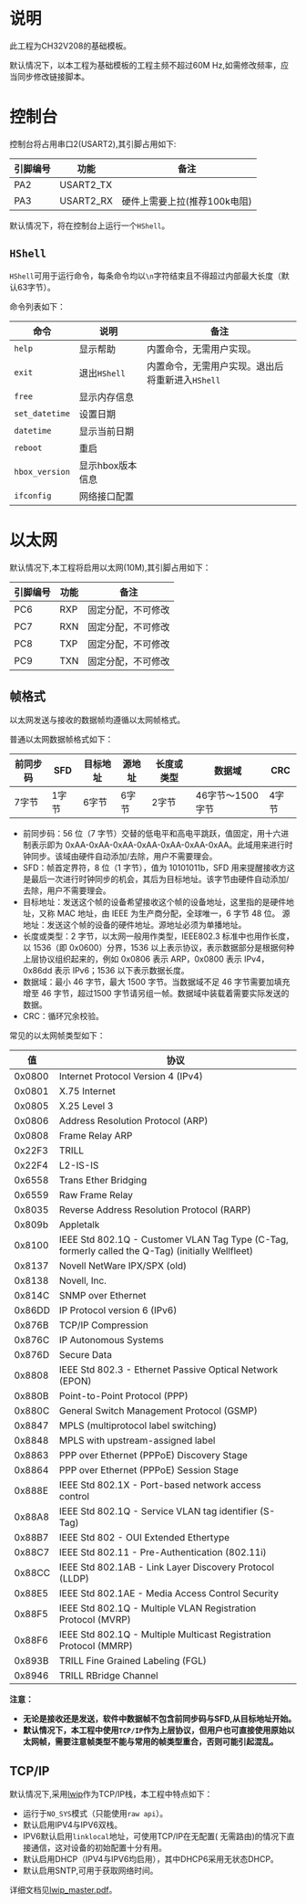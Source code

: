 # 说明

此工程为CH32V208的基础模板。

默认情况下，以本工程为基础模板的工程主频不超过60M Hz,如需修改频率，应当同步修改链接脚本。

# 控制台

控制台将占用串口2(USART2),其引脚占用如下:

| 引脚编号 | 功能      | 备注                         |
| -------- | --------- | ---------------------------- |
| PA2      | USART2_TX |                              |
| PA3      | USART2_RX | 硬件上需要上拉(推荐100k电阻) |

默认情况下，将在控制台上运行一个`HShell`。

## `HShell`

`HShell`可用于运行命令，每条命令均以`\n`字符结束且不得超过内部最大长度（默认63字节）。

命令列表如下：

| 命令           | 说明             | 备注                                             |
| -------------- | ---------------- | ------------------------------------------------ |
| `help`         | 显示帮助         | 内置命令，无需用户实现。                         |
| `exit`         | 退出`HShell`     | 内置命令，无需用户实现。退出后将重新进入`HShell` |
| `free`         | 显示内存信息     |                                                  |
| `set_datetime` | 设置日期         |                                                  |
| `datetime`     | 显示当前日期     |                                                  |
| `reboot`       | 重启             |                                                  |
| `hbox_version` | 显示hbox版本信息 |                                                  |
| `ifconfig`     | 网络接口配置     |                                                  |



# 以太网

默认情况下,本工程将启用以太网(10M),其引脚占用如下：

| 引脚编号 | 功能 | 备注               |
| -------- | ---- | ------------------ |
| PC6      | RXP  | 固定分配，不可修改 |
| PC7      | RXN  | 固定分配，不可修改 |
| PC8      | TXP  | 固定分配，不可修改 |
| PC9      | TXN  | 固定分配，不可修改 |

## 帧格式

以太网发送与接收的数据帧均遵循以太网帧格式。

普通以太网数据帧格式如下：

| 前同步码 | SFD   | 目标地址 | 源地址 | 长度或类型 | 数据域           | CRC   |
| -------- | ----- | -------- | ------ | ---------- | ---------------- | ----- |
| 7字节    | 1字节 | 6字节    | 6字节  | 2字节      | 46字节～1500字节 | 4字节 |

- 
  前同步码：56 位（7 字节）交替的低电平和高电平跳跃，值固定，用十六进制表示即为 0xAA-0xAA-0xAA-0xAA-0xAA-0xAA-0xAA。此域用来进行时钟同步。该域由硬件自动添加/去除，用户不需要理会。
- SFD：帧首定界符，8 位（1 字节），值为 10101011b，SFD 用来提醒接收方这是最后一次进行时钟同步的机会，其后为目标地址。该字节由硬件自动添加/去除，用户不需要理会。
- 目标地址：发送这个帧的设备希望接收这个帧的设备地址，这里指的是硬件地址，又称 MAC 地址，由 IEEE 为生产商分配，全球唯一，6 字节 48 位。
  源地址：发送这个帧的设备的硬件地址。源地址必须为单播地址。
- 长度或类型：2 字节，以太网一般用作类型，IEEE802.3 标准中也用作长度，以 1536（即 0x0600）分界，1536 以上表示协议，表示数据部分是根据何种上层协议组织起来的，例如 0x0806 表示 ARP，0x0800 表示 IPv4，0x86dd 表示 IPv6；1536 以下表示数据长度。
- 数据域：最小 46 字节，最大 1500 字节。当数据域不足 46 字节需要加填充增至 46 字节，超过1500 字节请另组一帧。数据域中装载着需要实际发送的数据。
- CRC：循环冗余校验。

常见的以太网帧类型如下：

| 值 | 协议 |
| ------------ | ----------------------------------------------------------------------------------------------------------------------------- |
| 0x0800 | Internet Protocol Version 4 (IPv4) |
| 0x0801 | X.75 Internet |
| 0x0805 | X.25 Level 3 |
| 0x0806 | Address Resolution Protocol (ARP) |
| 0x0808 | Frame Relay ARP |
| 0x22F3 | TRILL |
| 0x22F4 | L2-IS-IS |
| 0x6558 |Trans Ether Bridging|
| 0x6559 |Raw Frame Relay|
| 0x8035 | Reverse Address Resolution Protocol (RARP) |
| 0x809b |Appletalk|
| 0x8100 |IEEE Std 802.1Q - Customer VLAN Tag Type (C-Tag, formerly called the Q-Tag) (initially Wellfleet)|
| 0x8137 |Novell NetWare IPX/SPX (old)|
| 0x8138 |Novell, Inc.|
| 0x814C |SNMP over Ethernet|
| 0x86DD |IP Protocol version 6 (IPv6)|
| 0x876B |TCP/IP Compression|
| 0x876C |IP Autonomous Systems|
| 0x876D |Secure Data|
| 0x8808 |IEEE Std 802.3 - Ethernet Passive Optical Network (EPON)|
| 0x880B |Point-to-Point Protocol (PPP)|
| 0x880C |General Switch Management Protocol (GSMP)|
| 0x8847 |MPLS (multiprotocol label switching)|
| 0x8848 |MPLS with upstream-assigned label|
| 0x8863 |PPP over Ethernet (PPPoE) Discovery Stage|
| 0x8864 |PPP over Ethernet (PPPoE) Session Stage|
| 0x888E |IEEE Std 802.1X - Port-based network access control|
| 0x88A8 |IEEE Std 802.1Q - Service VLAN tag identifier (S-Tag)|
| 0x88B7 |IEEE Std 802 - OUI Extended Ethertype|
| 0x88C7 |IEEE Std 802.11 - Pre-Authentication (802.11i)|
| 0x88CC |IEEE Std 802.1AB - Link Layer Discovery Protocol (LLDP)|
| 0x88E5 |IEEE Std 802.1AE - Media Access Control Security|
| 0x88F5 |IEEE Std 802.1Q - Multiple VLAN Registration Protocol (MVRP)|
| 0x88F6 |IEEE Std 802.1Q - Multiple Multicast Registration Protocol (MMRP)|
| 0x893B |TRILL Fine Grained Labeling (FGL)|
| 0x8946 |TRILL RBridge Channel|

**注意：**

- **无论是接收还是发送，软件中数据帧不包含前同步码与SFD,从目标地址开始。**
- **默认情况下，本工程中使用`TCP/IP`作为上层协议，但用户也可直接使用原始以太网帧，需要注意帧类型不能与常用的帧类型重合，否则可能引起混乱。**

## TCP/IP

默认情况下,采用[lwip](https://savannah.nongnu.org/projects/lwip/)作为TCP/IP栈，本工程中特点如下：

- 运行于`NO_SYS`模式（只能使用`raw api`）。
- 默认启用IPV4与IPV6双栈。
- IPV6默认启用`linklocal`地址，可使用TCP/IP在无配置( 无需路由)的情况下直接通信，这对设备的初始配置十分有用。
- 默认启用DHCP（IPV4与IPV6均启用），其中DHCP6采用无状态DHCP。
- 默认启用SNTP,可用于获取网络时间。

详细文档见[lwip_master.pdf](../../Doc/lwip_master.pdf)。

